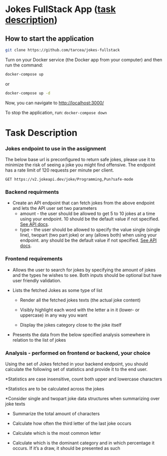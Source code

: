 # Jokes FullStack App ([task description](./task-description.md))

## How to start the application

```bash
git clone https://github.com/tarcea/jokes-fullstack
```

Turn on your Docker service (the Docker app from your computer)
and then run the command:

```bash
docker-compose up
```

or

```bash
docker-compose up -d
```

Now, you can navigate to [http://localhost:3000/](http://localhost:3000/)

To stop the application, run: `docker-compose down`

# Task Description

### Jokes endpoint to use in the assignment

The below base url is preconfigured to return safe jokes, please use it to minimize the risk of
seeing a joke you might find offensive. The endpoint has a rate limit of 120 requests per
minute per client.

```
GET https://v2.jokeapi.dev/joke/Programming,Pun?safe-mode
```

### Backend requirments

- Create an API endpoint that can fetch jokes from the above endpoint and lets the API
  user set two parameters
  - amount - the user should be allowed to get 5 to 10 jokes at a time using your
    endpoint. 10 should be the default value if not specified. [See API docs](https://sv443.net/jokeapi/v2/#amount-param).
  - type - the user should be allowed to specify the value single (single line),
    twopart (two part joke) or any (allows both) when using your endpoint. any
    should be the default value if not specified. [See API docs](https://sv443.net/jokeapi/v2/#joke-type).

### Frontend requirements

- Allows the user to search for jokes by specifying the amount of jokes and the types
  he wishes to see. Both inputs should be optional but have user friendly validation.

- Lists the fetched Jokes as some type of list

  - Render all the fetched jokes texts (the actual joke content)

  - Visibly highlight each word with the letter a in it (lower- or uppercase) in any way you want

  - Display the jokes category close to the joke itself

- Presents the data from the below specified analysis somewhere in relation to the list
  of jokes

### Analysis - performed on frontend or backend, your choice

Using the set of Jokes fetched in your backend endpoint, you should calculate the following
set of statistics and provide it to the end user.

\*Statistics are case insensitive, count both upper and lowercase characters

\*Statistics are to be calculated across the jokes

\*Consider single and twopart joke data structures when summarizing over joke texts

- Summarize the total amount of characters

- Calculate how often the third letter of the last joke occurs

- Calculate which is the most common letter

- Calculate which is the dominant category and in which percentage it occurs. If it’s a
  draw, it should be presented as such
